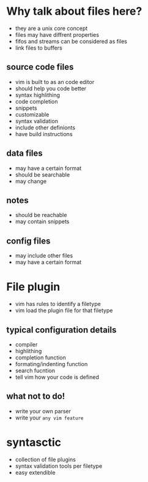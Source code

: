 # Why talk about files here? #
- they are a unix core concept
- files may have diffrent properties
- fifos and streams can be considered as files 
- link files to buffers

## source code files ##
- vim is built to as an code editor
- should help you code better
- syntax highlithing
- code completion
- snippets
- customizable
- syntax validation
- include other definionts
- have build instructions

## data files ##
- may have a certain format
- should be searchable
- may change 


## notes ##
- should be reachable
- may contain snippets


## config files ##
- may include other files
- may have a certain format
# File plugin #
- vim has rules to identify a filetype
- vim load the plugin file for that filetype

## typical configuration details ##
- compiler
- highlithing
- completion function
- formating/indenting function
- search fucntion
- tell vim how your code is defined

## what not to do! ##
- write your own parser
- write your `any vim feature`

# syntasctic #
- collection of file plugins
- syntax validation tools per filetype
- easy extendible


